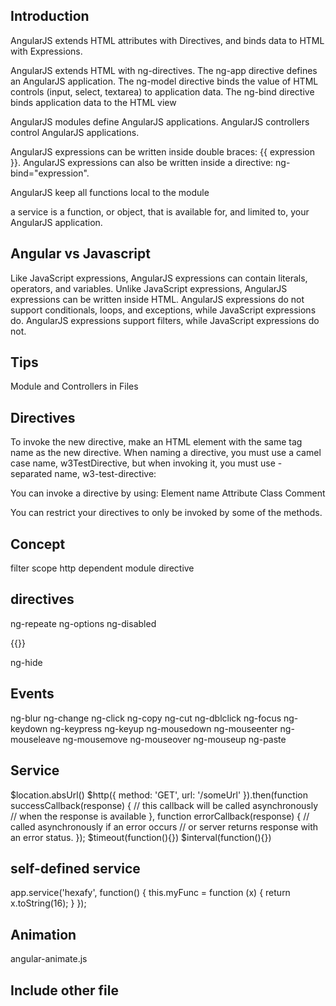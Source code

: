 ## Introduction
AngularJS extends HTML attributes with Directives, and binds data to HTML with Expressions.

AngularJS extends HTML with ng-directives.
The ng-app directive defines an AngularJS application.
The ng-model directive binds the value of HTML controls (input, select, textarea) to application data.
The ng-bind directive binds application data to the HTML view

AngularJS modules define AngularJS applications.
AngularJS controllers control AngularJS applications.

AngularJS expressions can be written inside double braces: {{ expression }}.
AngularJS expressions can also be written inside a directive: ng-bind="expression".

AngularJS keep all functions local to the module 

a service is a function, or object, that is available for, and limited to, your AngularJS application.


## Angular vs Javascript
Like JavaScript expressions, AngularJS expressions can contain literals, operators, and variables.
Unlike JavaScript expressions, AngularJS expressions can be written inside HTML.
AngularJS expressions do not support conditionals, loops, and exceptions, while JavaScript expressions do.
AngularJS expressions support filters, while JavaScript expressions do not.


## Tips
Module and Controllers in Files


## Directives
To invoke the new directive, make an HTML element with the same tag name as the new directive.
When naming a directive, you must use a camel case name, w3TestDirective, but when invoking it, you must use - separated name, w3-test-directive:

You can invoke a directive by using:
    Element name
    Attribute
    Class
    Comment

You can restrict your directives to only be invoked by some of the methods.


## Concept
filter
scope
http
dependent module
directive

## directives
ng-repeate
ng-options
ng-disabled
<p ng-show="hour > 12">{{}}</p>
ng-hide

## Events

ng-blur
ng-change
ng-click
ng-copy
ng-cut
ng-dblclick
ng-focus
ng-keydown
ng-keypress
ng-keyup
ng-mousedown
ng-mouseenter
ng-mouseleave
ng-mousemove
ng-mouseover
ng-mouseup
ng-paste


## Service
$location.absUrl()
$http({
  method: 'GET',
  url: '/someUrl'
}).then(function successCallback(response) {
    // this callback will be called asynchronously
    // when the response is available
  }, function errorCallback(response) {
    // called asynchronously if an error occurs
    // or server returns response with an error status.
  });
$timeout(function(){})
$interval(function(){})

## self-defined service
app.service('hexafy', function() {
    this.myFunc = function (x) {
        return x.toString(16);
    }
});


## Animation
angular-animate.js

## Include other file

